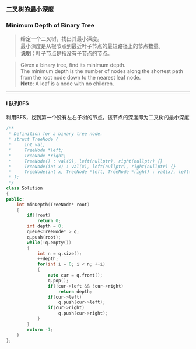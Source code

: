 ### 二叉树的最小深度
### Minimum Depth of Binary Tree

> 给定一个二叉树，找出其最小深度。  
> 最小深度是从根节点到最近叶子节点的最短路径上的节点数量。  
> **说明**：叶子节点是指没有子节点的节点。  

> Given a binary tree, find its minimum depth.  
> The minimum depth is the number of nodes along the shortest path from the root node down to the nearest leaf node.  
> **Note**: A leaf is a node with no children.  

----------

#### I 队列BFS

利用BFS，找到第一个没有左右子树的节点，该节点的深度即为二叉树的最小深度  

```cpp
/**
 * Definition for a binary tree node.
 * struct TreeNode {
 *     int val;
 *     TreeNode *left;
 *     TreeNode *right;
 *     TreeNode() : val(0), left(nullptr), right(nullptr) {}
 *     TreeNode(int x) : val(x), left(nullptr), right(nullptr) {}
 *     TreeNode(int x, TreeNode *left, TreeNode *right) : val(x), left(left), right(right) {}
 * };
 */
class Solution 
{
public:
    int minDepth(TreeNode* root) 
    {
        if(!root)
            return 0;
        int depth = 0;
        queue<TreeNode* > q;
        q.push(root);
        while(!q.empty())
        {
            int n = q.size();
            ++depth;
            for(int i = 0; i < n; ++i)
            {
                auto cur = q.front();
                q.pop();
                if(!cur->left && !cur->right)
                    return depth;
                if(cur->left)
                    q.push(cur->left);
                if(cur->right)
                    q.push(cur->right);
            }
        }
        return -1;
    }
};
```
